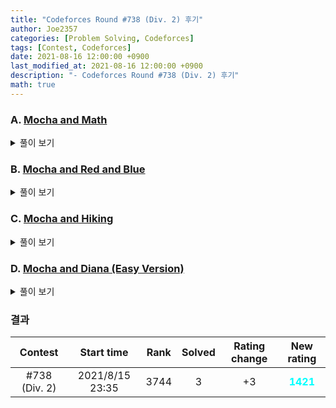 ```yaml
---
title: "Codeforces Round #738 (Div. 2) 후기"
author: Joe2357
categories: [Problem Solving, Codeforces]
tags: [Contest, Codeforces]
date: 2021-08-16 12:00:00 +0900
last_modified_at: 2021-08-16 12:00:00 +0900
description: "- Codeforces Round #738 (Div. 2) 후기"
math: true
---
```






### A. [Mocha and Math](https://codeforces.com/contest/1559/problem/A)

<details markdown="1"><summary>풀이 보기</summary>
#### 풀이  

배열의 특정 구간을 잡고, 그 구간에서 & 연산이 **무한히** 가능할 때, 배열의 최댓값을 최소화하고 싶다는 문제이다. 아래 특징만 알고 있다면 쉽게 풀 수 있다.

- 같은 구간을 선택하는건 의미없다. 연산을 여러번 진행한다고 값이 바뀌지는 않는다
- $a \& b$ 연산은 <u>그 값이 커지지 않는다</u>

결론으로는, 모든 구간에 대해 & 연산을 수행해버리면 정답을 얻을 수 있다.

#### 코드

```c
#include <stdio.h>
 
typedef long long ll;
 
int n;
 
int main() {
    int t;
    scanf("%d", &t);
    while (t--) {
        int n;
        ll ret;
        scanf("%d %lld", &n, &ret);
        for (int i = 1; i < n; ++i) {
            ll a;
            scanf("%lld", &a);
            ret &= a;
        }
        printf("%lld\n", ret);
    }
    return 0;
}
```

</details>

### B. [Mocha and Red and Blue](https://codeforces.com/contest/1559/problem/B)

<details markdown="1"><summary>풀이 보기</summary>
#### 풀이  

완벽한 경우는 "배열이 `R`과 `B`가 반복되는 구조"이며, 인접한 두 큐브가 같은 색이라면 불완벽성이 $1$ 증가한다.

처음 나오는 `R` 또는 `B`에 따라 그 위치에서 두 색깔이 교차되게, **그리디**하게 배치하면 된다.

#### 코드

```c
#include <stdio.h>
 
typedef long long ll;
 
#define M 101
 
char str[M];
int n;
 
int main() {
    int t;
    scanf("%d", &t);
    while (t--) {
        scanf("%d", &n);
        scanf("%s", str);
 
        int i = 0;
        while (str[i] == '?') {
            ++i;
        }
        if (i == n) {
            for (i = 0; i < n; ++i) {
                str[i] = ((i & 1) ? 'B' : 'R');
            }
        } else {
            if (str[i] == 'R') {
                for (int j = i - 1; j >= 0; --j) {
                    str[j] = (((i - j) & 1) ? 'B' : 'R');
                }
            } else {
                for (int j = i - 1; j >= 0; --j) {
                    str[j] = (((i - j) & 1) ? 'R' : 'B');
                }
            }
        }
 
        for (; i < n; ++i) {
            if (str[i] == '?') {
                str[i] = ((str[i - 1] == 'R') ? 'B' : 'R');
            }
        }
        printf("%s\n", str);
    }
    return 0;
}
```

</details>

### C. [Mocha and Hiking](https://codeforces.com/contest/1559/problem/C)

<details markdown="1"><summary>풀이 보기</summary>
#### 풀이  

> Not solved
>
> result : Wrong answer on test 57

<strong style="color:red"> 생애 첫 해킹당했다!</strong>

#### 코드

```c

```

</details>

### D. [Mocha and Diana (Easy Version)](https://codeforces.com/contest/1559/problem/D1)

<details markdown="1"><summary>풀이 보기</summary>
#### 풀이  

사이클이 생기지 않는 선에서, **같은 간선을 추가하여** 두 forest가 계속 유지될 수 있도록 하는 문제다.

이미 다른 방법으로 연결된 두 정점들은 간선을 추가하면 사이클이 생겨버린다. 즉 서로 연결되어있지 않은 정점들에 대해서만 간선을 추가해나가면 된다. 여기서 사용할 수 있는 방법이 [유니온파인드](https://joe2357.github.io/posts/Disjoint-Set/)가 되겠다. 간선이 연결되면 그 정점들을 같은 set에 넣을 수 있다. 이렇게 하면 하나의 set에 존재한다면 그 정점들을 잇는 간선을 연결할 수는 없다는 것을 의미한다. 두 forest에 대해서, 두 정점을 골랐을 때 두 정점이 모두 서로 다른 set에 존재하는 경우에만 간선을 추가해나가면 된다.

#### 코드

```c
#include <stdio.h>

typedef struct Node {
    int x, y;
} ND;
#define M 1001

int parent1[M], parent2[M];
int n, m1, m2;
ND result[M];
int len;

int find1(int x) {
    if (x == parent1[x]) {
        return x;
    } else {
        return parent1[x] = find1(parent1[x]);
    }
}
int find2(int x) {
    if (x == parent2[x]) {
        return x;
    } else {
        return parent2[x] = find2(parent2[x]);
    }
}

void merge1(int a, int b) {
    int x1 = find1(a), y1 = find1(b);

    if (x1 > y1) {
        parent1[x1] = parent1[a] = y1;
    } else {
        parent1[y1] = parent1[b] = x1;
    }
    return;
}
void merge2(int a, int b) {
    int x2 = find2(a), y2 = find2(b);

    if (x2 > y2) {
        parent2[x2] = parent2[a] = y2;
    } else {
        parent2[y2] = parent2[b] = x2;
    }
    return;
}

void merge(int a, int b) {
    merge1(a, b);
    merge2(a, b);
    return;
}

int main() {
    scanf("%d %d %d", &n, &m1, &m2);
    for (int i = 1; i <= n; ++i) {
        parent1[i] = parent2[i] = i;
    }
    while (m1--) {
        int a, b;
        scanf("%d %d", &a, &b);
        merge1(a, b);
    }
    while (m2--) {
        int a, b;
        scanf("%d %d", &a, &b);
        merge2(a, b);
    }
    len = 0;

    for (int i = 1; i <= n; ++i) {
        for (int j = 1; j < i; ++j) {
            int p1 = find1(i), p2 = find2(i);
            int tp1 = find1(j), tp2 = find2(j);

            if ((p1 != tp1) && (p2 != tp2)) {
                merge(i, j);
                result[len++] = (ND){j, i};
            }
        }
    }

    printf("%d\n", len);
    for (int i = 0; i < len; ++i) {
        printf("%d %d\n", result[i].x, result[i].y);
    }
    return 0;
}
```

</details>

### 결과

|    Contest    |   Start time    | Rank | Solved | Rating change |                New rating                |
| :-----------: | :-------------: | :--: | :----: | :-----------: | :--------------------------------------: |
| #738 (Div. 2) | 2021/8/15 23:35 | 3744 |   3    |      +3       | <strong style="color:cyan">1421</strong> |



